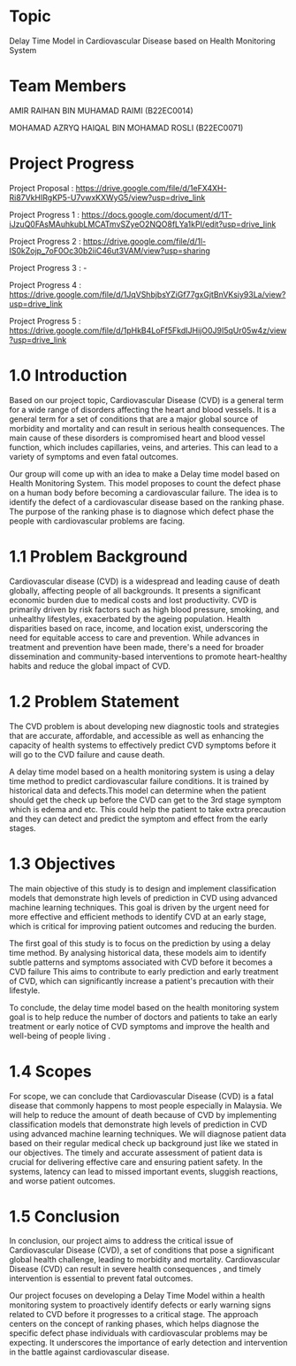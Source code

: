 # Topic

Delay Time Model in Cardiovascular Disease based on Health Monitoring System

# Team Members

AMIR RAIHAN BIN MUHAMAD RAIMI (B22EC0014)

MOHAMAD AZRYQ HAIQAL BIN MOHAMAD ROSLI (B22EC0071)

# Project Progress 

Project Proposal : https://drive.google.com/file/d/1eFX4XH-Ri87VkHIRgKP5-U7vwxKXWyG5/view?usp=drive_link

Project Progress 1 : https://docs.google.com/document/d/1T-iJzuQ0FAsMAuhkubLMCATmvSZyeO2NQO8fLYa1kPI/edit?usp=drive_link

Project Progress 2 : https://drive.google.com/file/d/1l-IS0kZojp_7oF0Oc30b2iiC46ut3VAM/view?usp=sharing

Project Progress 3 : -

Project Progress 4 : https://drive.google.com/file/d/1JqVShbjbsYZiGf77gxGjtBnVKsiy93La/view?usp=drive_link

Project Progress 5 : https://drive.google.com/file/d/1pHkB4LoFf5FkdIJHijO0J9I5qUr05w4z/view?usp=drive_link

# 1.0 Introduction 

Based on our project topic, Cardiovascular Disease (CVD) is a general term for a
wide range of disorders affecting the heart and blood vessels. It is a general term for a set of
conditions that are a major global source of morbidity and mortality and can result in serious
health consequences. The main cause of these disorders is compromised heart and blood
vessel function, which includes capillaries, veins, and arteries. This can lead to a variety of
symptoms and even fatal outcomes.

Our group will come up with an idea to make a Delay time model based on Health
Monitoring System. This model proposes to count the defect phase on a human body before
becoming a cardiovascular failure. The idea is to identify the defect of a cardiovascular
disease based on the ranking phase. The purpose of the ranking phase is to diagnose which
defect phase the people with cardiovascular problems are facing.

# 1.1 Problem Background

Cardiovascular disease (CVD) is a widespread and leading cause of death globally,
affecting people of all backgrounds. It presents a significant economic burden due to medical
costs and lost productivity. CVD is primarily driven by risk factors such as high blood
pressure, smoking, and unhealthy lifestyles, exacerbated by the ageing population. Health
disparities based on race, income, and location exist, underscoring the need for equitable
access to care and prevention. While advances in treatment and prevention have been made,
there's a need for broader dissemination and community-based interventions to promote
heart-healthy habits and reduce the global impact of CVD.

# 1.2 Problem Statement

The CVD problem is about developing new diagnostic tools and strategies that are
accurate, affordable, and accessible as well as enhancing the capacity of health systems to
effectively predict CVD symptoms before it will go to the CVD failure and cause death.

A delay time model based on a health monitoring system is using a delay time method
to predict cardiovascular failure conditions. It is trained by historical data and defects.This
model can determine when the patient should get the check up before the CVD can get to the
3rd stage symptom which is edema and etc. This could help the patient to take extra
precaution and they can detect and predict the symptom and effect from the early stages.

# 1.3 Objectives

The main objective of this study is to design and implement classification models that
demonstrate high levels of prediction in CVD using advanced machine learning techniques.
This goal is driven by the urgent need for more effective and efficient methods to identify
CVD at an early stage, which is critical for improving patient outcomes and reducing the
burden.

The first goal of this study is to focus on the prediction by using a delay time method.
By analysing historical data, these models aim to identify subtle patterns and symptoms
associated with CVD before it becomes a CVD failure This aims to contribute to early
prediction and early treatment of CVD, which can significantly increase a patient's precaution
with their lifestyle.

To conclude, the delay time model based on the health monitoring system goal is to
help reduce the number of doctors and patients to take an early treatment or early notice of
CVD symptoms and improve the health and well-being of people living .

# 1.4 Scopes

For scope, we can conclude that Cardiovascular Disease (CVD) is a fatal disease that commonly
happens to most people especially in Malaysia. We will help to reduce the amount of death because of
CVD by implementing classification models that demonstrate high levels of prediction in CVD
using advanced machine learning techniques. We will diagnose patient data based on their
regular medical check up background just like we stated in our objectives. The timely and
accurate assessment of patient data is crucial for delivering effective care and ensuring patient
safety. In the systems, latency can lead to missed important events, sluggish reactions, and
worse patient outcomes.

# 1.5 Conclusion

In conclusion, our project aims to address the critical issue of Cardiovascular Disease (CVD),
a set of conditions that pose a significant global health challenge, leading to morbidity and mortality.
Cardiovascular Disease (CVD) can result in severe health consequences , and timely intervention is
essential to prevent fatal outcomes.

Our project focuses on developing a Delay Time Model within a health monitoring system to
proactively identify defects or early warning signs related to CVD before it progresses to a critical
stage. The approach centers on the concept of ranking phases, which helps diagnose the specific
defect phase individuals with cardiovascular problems may be expecting. It underscores the
importance of early detection and intervention in the battle against cardiovascular disease.



